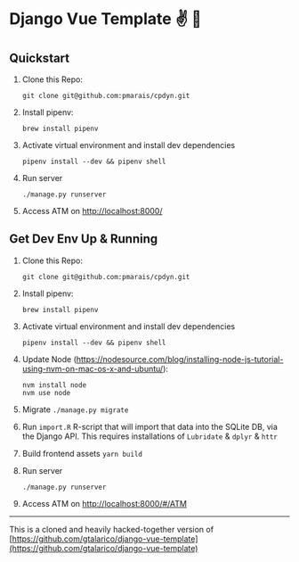 # Django Vue Template ✌️ 🐍

## Quickstart

1. Clone this Repo:
    ```
    git clone git@github.com:pmarais/cpdyn.git
    ```

2. Install pipenv:
    ```
    brew install pipenv
    ```

0. Activate virtual environment and install dev dependencies 
    ```
    pipenv install --dev && pipenv shell
    ```

0. Run server 
    ```
    ./manage.py runserver
    ```

0. Access ATM on [http://localhost:8000/](http://localhost:8000/)

## Get Dev Env Up & Running

1. Clone this Repo:
    ```
    git clone git@github.com:pmarais/cpdyn.git
    ```

2. Install pipenv:
    ```
    brew install pipenv
    ```

0. Activate virtual environment and install dev dependencies 
    ```
    pipenv install --dev && pipenv shell
    ```

1. Update Node (https://nodesource.com/blog/installing-node-js-tutorial-using-nvm-on-mac-os-x-and-ubuntu/):
    ```
    nvm install node
    nvm use node
    ```

0. Migrate `./manage.py migrate`

0. Run `import.R` R-script that will import that data into the SQLite DB, via the Django API. This requires installations of `Lubridate` & `dplyr` & `httr`

0. Build frontend assets `yarn build`

0. Run server 
    ```
    ./manage.py runserver
    ```

0. Access ATM on [http://localhost:8000/#/ATM](http://localhost:8000/#/ATM)

-------------

This is a cloned and heavily hacked-together version of [https://github.com/gtalarico/django-vue-template](https://github.com/gtalarico/django-vue-template)